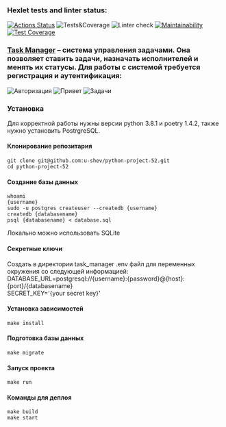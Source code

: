 ### Hexlet tests and linter status:
[![Actions Status](https://github.com/u-shev/python-project-52/workflows/hexlet-check/badge.svg)](https://github.com/u-shev/python-project-52/actions)
![Tests&Coverage](https://github.com/u-shev/python-project-52/actions/workflows/tests-coverage.yml/badge.svg)
![Linter check](https://github.com/u-shev/python-project-52/actions/workflows/linter-check.yml/badge.svg)
[![Maintainability](https://api.codeclimate.com/v1/badges/b6dec8c80cd1ee2878cf/maintainability)](https://codeclimate.com/github/u-shev/python-project-52/maintainability)
[![Test Coverage](https://api.codeclimate.com/v1/badges/b6dec8c80cd1ee2878cf/test_coverage)](https://codeclimate.com/github/u-shev/python-project-52/test_coverage)

### [Task Manager](https://task-manager-708m.onrender.com/) – система управления задачами. Она позволяет ставить задачи, назначать исполнителей и менять их статусы. Для работы с системой требуется регистрация и аутентификация:
![Авторизация](https://cdn2.hexlet.io/derivations/image/original/eyJpZCI6IjQ0YWQ5NmU4ODg4M2FmNjQzY2Q0NDk2ODdkY2IxNjA5LnBuZyIsInN0b3JhZ2UiOiJjYWNoZSJ9?signature=99f42fbf385e3edff99b0f369f561793478d8be02b0593707898d70ed406742a)
![Привет](https://cdn2.hexlet.io/derivations/image/original/eyJpZCI6IjZjZGE5NDgxMDBiYTdhYjYyNDY0NWVhMWI2MGI4ZWVhLnBuZyIsInN0b3JhZ2UiOiJjYWNoZSJ9?signature=b0a97936e97fa31dfd06a5013a90effe20be352dd142ce9ddf53748842c221cc)
![Задачи](https://cdn2.hexlet.io/derivations/image/original/eyJpZCI6IjA1MGY1MTc5ZjJkMTJhZjk2N2E3OWMyYzhhYjg0N2Q5LnBuZyIsInN0b3JhZ2UiOiJjYWNoZSJ9?signature=39fa5674a2ef9c60338539540b36423cedf327f28b57c43c62ce7416513c10f4)

### Установка
Для корректной работы нужны версии python 3.8.1 и poetry 1.4.2, также нужно установить PostrgreSQL.
#### Клонирование репозитария
```
git clone git@github.com:u-shev/python-project-52.git
cd python-project-52
```  
#### Создание базы данных
```
whoami
{username}
sudo -u postgres createuser --createdb {username} 
createdb {databasename}
psql {databasename} < database.sql
```
Локально можно использовать SQLite
#### Секретные ключи
Создать в директории task_manager .env файл для переменных окружения со следующей информацией:  
DATABASE_URL=postgresql://{username}:{password}@{host}:{port}/{databasename}  
SECRET_KEY='{your secret key}'
#### Установка зависимостей
```make install```  
#### Подготовка базы данных
```make migrate```  
#### Запуск проекта
```
make run
```  
#### Команды для деплоя
```
make build    
make start
```  
